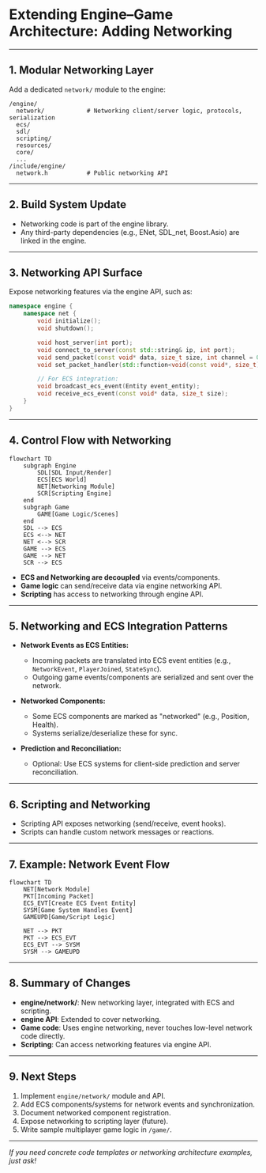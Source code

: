 # Extending Engine–Game Architecture: Adding Networking

---

## 1. **Modular Networking Layer**

Add a dedicated `network/` module to the engine:

```
/engine/
  network/            # Networking client/server logic, protocols, serialization
  ecs/
  sdl/
  scripting/
  resources/
  core/
  ...
/include/engine/
  network.h           # Public networking API
```

---

## 2. **Build System Update**

- Networking code is part of the engine library.
- Any third-party dependencies (e.g., ENet, SDL_net, Boost.Asio) are linked in the engine.

---

## 3. **Networking API Surface**

Expose networking features via the engine API, such as:

```cpp
namespace engine {
    namespace net {
        void initialize();
        void shutdown();

        void host_server(int port);
        void connect_to_server(const std::string& ip, int port);
        void send_packet(const void* data, size_t size, int channel = 0);
        void set_packet_handler(std::function<void(const void*, size_t)> handler);

        // For ECS integration:
        void broadcast_ecs_event(Entity event_entity);
        void receive_ecs_event(const void* data, size_t size);
    }
}
```

---

## 4. **Control Flow with Networking**

```mermaid
flowchart TD
    subgraph Engine
        SDL[SDL Input/Render]
        ECS[ECS World]
        NET[Networking Module]
        SCR[Scripting Engine]
    end
    subgraph Game
        GAME[Game Logic/Scenes]
    end
    SDL --> ECS
    ECS <--> NET
    NET <--> SCR
    GAME --> ECS
    GAME --> NET
    SCR --> ECS
```

- **ECS and Networking are decoupled** via events/components.
- **Game logic** can send/receive data via engine networking API.
- **Scripting** has access to networking through engine API.

---

## 5. **Networking and ECS Integration Patterns**

- **Network Events as ECS Entities:**  
  - Incoming packets are translated into ECS event entities (e.g., `NetworkEvent`, `PlayerJoined`, `StateSync`).
  - Outgoing game events/components are serialized and sent over the network.

- **Networked Components:**  
  - Some ECS components are marked as "networked" (e.g., Position, Health).
  - Systems serialize/deserialize these for sync.

- **Prediction and Reconciliation:**  
  - Optional: Use ECS systems for client-side prediction and server reconciliation.

---

## 6. **Scripting and Networking**

- Scripting API exposes networking (send/receive, event hooks).
- Scripts can handle custom network messages or reactions.

---

## 7. **Example: Network Event Flow**

```mermaid
flowchart TD
    NET[Network Module]
    PKT[Incoming Packet]
    ECS_EVT[Create ECS Event Entity]
    SYSM[Game System Handles Event]
    GAMEUPD[Game/Script Logic]

    NET --> PKT
    PKT --> ECS_EVT
    ECS_EVT --> SYSM
    SYSM --> GAMEUPD
```

---

## 8. **Summary of Changes**

- **engine/network/**: New networking layer, integrated with ECS and scripting.
- **engine API**: Extended to cover networking.
- **Game code**: Uses engine networking, never touches low-level network code directly.
- **Scripting**: Can access networking features via engine API.

---

## 9. **Next Steps**

1. Implement `engine/network/` module and API.
2. Add ECS components/systems for network events and synchronization.
3. Document networked component registration.
4. Expose networking to scripting layer (future).
5. Write sample multiplayer game logic in `/game/`.

---

*If you need concrete code templates or networking architecture examples, just ask!*
